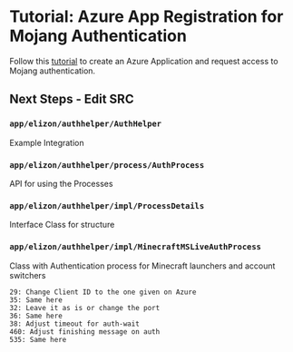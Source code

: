 # Tutorial: Azure App Registration for Mojang Authentication

Follow this [tutorial](https://scribehow.com/shared/Creating_a_new_Azure_app_registration_and_submitting_for_Minecraft_access_approval__Ev1zNgspTgOWN2VpbB1klw) to create an Azure Application and request access to Mojang authentication.

## Next Steps - Edit SRC

### `app/elizon/authhelper/AuthHelper`

Example Integration

### `app/elizon/authhelper/process/AuthProcess`

API for using the Processes

### `app/elizon/authhelper/impl/ProcessDetails`

Interface Class for structure

### `app/elizon/authhelper/impl/MinecraftMSLiveAuthProcess`

Class with Authentication process for Minecraft launchers and account switchers

```plaintext
29: Change Client ID to the one given on Azure
35: Same here
32: Leave it as is or change the port
36: Same here
38: Adjust timeout for auth-wait
460: Adjust finishing message on auth
535: Same here
```
